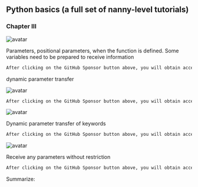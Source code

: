 ##  Python basics (a full set of nanny-level tutorials) 

###  Chapter III 

![avatar]( ca797ff8a2a74160aaf7cb2f15ccabbc.png) 

 Parameters, positional parameters, when the function is defined. Some variables need to be prepared to receive information  

 ```python  
After clicking on the GitHub Sponsor button above, you will obtain access permissions to my private code repository ( https://github.com/slowlon/my_code_bar ) to view this blog code. By searching the code number of this blog, you can find the code you need, code number is: 2024020309574570526
 ```  
dynamic parameter transfer 

![avatar]( 8f74bc2252a94bcdb46da59a9a1d5fdd.png) 

 ```python  
After clicking on the GitHub Sponsor button above, you will obtain access permissions to my private code repository ( https://github.com/slowlon/my_code_bar ) to view this blog code. By searching the code number of this blog, you can find the code you need, code number is: 2024020309574570526
 ```  
![avatar]( eda84db8a26d49b28c4ffcd6dd6462ae.png) 

 Dynamic parameter transfer of keywords 

 ```python  
After clicking on the GitHub Sponsor button above, you will obtain access permissions to my private code repository ( https://github.com/slowlon/my_code_bar ) to view this blog code. By searching the code number of this blog, you can find the code you need, code number is: 2024020309574570526
 ```  
![avatar]( b2332649c3044a449a234b6d36f8a895.png) 

 Receive any parameters without restriction  

 ```python  
After clicking on the GitHub Sponsor button above, you will obtain access permissions to my private code repository ( https://github.com/slowlon/my_code_bar ) to view this blog code. By searching the code number of this blog, you can find the code you need, code number is: 2024020309574570526
 ```  
Summarize: 

